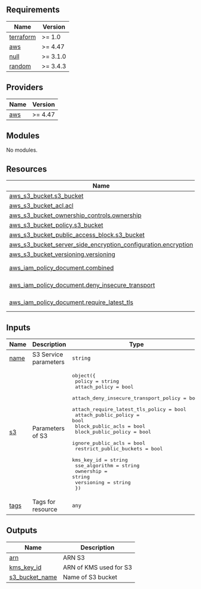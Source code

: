 <!-- BEGIN_TF_DOCS -->
## Requirements

| Name | Version |
|------|---------|
| <a name="requirement_terraform"></a> [terraform](#requirement\_terraform) | >= 1.0 |
| <a name="requirement_aws"></a> [aws](#requirement\_aws) | >= 4.47 |
| <a name="requirement_null"></a> [null](#requirement\_null) | >= 3.1.0 |
| <a name="requirement_random"></a> [random](#requirement\_random) | >= 3.4.3 |

## Providers

| Name | Version |
|------|---------|
| <a name="provider_aws"></a> [aws](#provider\_aws) | >= 4.47 |

## Modules

No modules.

## Resources

| Name | Type |
|------|------|
| [aws_s3_bucket.s3_bucket](https://registry.terraform.io/providers/hashicorp/aws/latest/docs/resources/s3_bucket) | resource |
| [aws_s3_bucket_acl.acl](https://registry.terraform.io/providers/hashicorp/aws/latest/docs/resources/s3_bucket_acl) | resource |
| [aws_s3_bucket_ownership_controls.ownership](https://registry.terraform.io/providers/hashicorp/aws/latest/docs/resources/s3_bucket_ownership_controls) | resource |
| [aws_s3_bucket_policy.s3_bucket](https://registry.terraform.io/providers/hashicorp/aws/latest/docs/resources/s3_bucket_policy) | resource |
| [aws_s3_bucket_public_access_block.s3_bucket](https://registry.terraform.io/providers/hashicorp/aws/latest/docs/resources/s3_bucket_public_access_block) | resource |
| [aws_s3_bucket_server_side_encryption_configuration.encryption](https://registry.terraform.io/providers/hashicorp/aws/latest/docs/resources/s3_bucket_server_side_encryption_configuration) | resource |
| [aws_s3_bucket_versioning.versioning](https://registry.terraform.io/providers/hashicorp/aws/latest/docs/resources/s3_bucket_versioning) | resource |
| [aws_iam_policy_document.combined](https://registry.terraform.io/providers/hashicorp/aws/latest/docs/data-sources/iam_policy_document) | data source |
| [aws_iam_policy_document.deny_insecure_transport](https://registry.terraform.io/providers/hashicorp/aws/latest/docs/data-sources/iam_policy_document) | data source |
| [aws_iam_policy_document.require_latest_tls](https://registry.terraform.io/providers/hashicorp/aws/latest/docs/data-sources/iam_policy_document) | data source |

## Inputs

| Name | Description | Type | Default | Required |
|------|-------------|------|---------|:--------:|
| <a name="input_name"></a> [name](#input\_name) | S3 Service parameters | `string` | `"armonik-s3"` | no |
| <a name="input_s3"></a> [s3](#input\_s3) | Parameters of S3 | <pre>object({<br>    policy                                = string<br>    attach_policy                         = bool<br>    attach_deny_insecure_transport_policy = bool<br>    attach_require_latest_tls_policy      = bool<br>    attach_public_policy                  = bool<br>    block_public_acls                     = bool<br>    block_public_policy                   = bool<br>    ignore_public_acls                    = bool<br>    restrict_public_buckets               = bool<br>    kms_key_id                            = string<br>    sse_algorithm                         = string<br>    ownership                             = string<br>    versioning                            = string<br>  })</pre> | n/a | yes |
| <a name="input_tags"></a> [tags](#input\_tags) | Tags for resource | `any` | `{}` | no |

## Outputs

| Name | Description |
|------|-------------|
| <a name="output_arn"></a> [arn](#output\_arn) | ARN S3 |
| <a name="output_kms_key_id"></a> [kms\_key\_id](#output\_kms\_key\_id) | ARN of KMS used for S3 |
| <a name="output_s3_bucket_name"></a> [s3\_bucket\_name](#output\_s3\_bucket\_name) | Name of S3 bucket |
<!-- END_TF_DOCS -->
